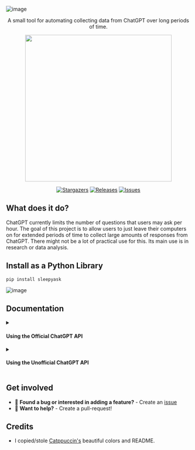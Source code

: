 ![image](https://user-images.githubusercontent.com/84760072/223039320-2eb3b41f-3981-448d-a899-52ee9cb63acd.png)

<p align="center">
  A small tool for automating collecting data from ChatGPT over long periods of time.
</p>

<p align="center">
  <img src="https://raw.githubusercontent.com/catppuccin/catppuccin/main/assets/palette/macchiato.png" width="400" />
</p>

<p align="center">
	<a href="https://github.com/hwelsters/sleepyask/stargazers">
		<img alt="Stargazers" src="https://img.shields.io/github/stars/hwelsters/sleepyask?style=for-the-badge&logo=starship&color=C9CBFF&logoColor=D9E0EE&labelColor=302D41"></a>
	<a href="https://github.com/hwelsters/sleepyask/releases/latest">
		<img alt="Releases" src="https://img.shields.io/github/release/hwelsters/sleepyask.svg?style=for-the-badge&logo=github&color=F2CDCD&logoColor=D9E0EE&labelColor=302D41"/></a>
	<a href="https://github.com/hwelsters/sleepyask/issues">
		<img alt="Issues" src="https://img.shields.io/github/issues/hwelsters/sleepyask?style=for-the-badge&logo=gitbook&color=B5E8E0&logoColor=D9E0EE&labelColor=302D41"></a>
</p>

## What does it do?
ChatGPT currently limits the number of questions that users may ask per hour. The goal of this project is to allow users to just leave their computers on for extended periods of time to collect large amounts of responses from ChatGPT. There might not be a lot of practical use for this. Its main use is in research or data analysis.

## Install as a Python Library
```
pip install sleepyask
```

![image](https://user-images.githubusercontent.com/84760072/223040760-e440fd82-9fa0-4869-9ea0-7028373752ee.png)

## Documentation

<details>
	<summary><h4>Using the Official ChatGPT API</h4></summary>
	
## Authentication
You are required to provide an organization as well as an API Key  
`organization` - Your organization ID. Get it here: https://platform.openai.com/account/org-settings
`api_key` - You create an API Key on OpenAI by. Get it here: https://platform.openai.com/account/api-keys
```
Clicking on your profile picture on the top-right > View API Keys > Create new secret key.  
```
`count` - This specifies the number of workers to create for asking questions. You can have multiple workers asking questions in parallel.  
	
Sample config
```python
config = {
	"organization": "Your OpenAI organization",
	"api_key": "Your OpenAI api key",
	"count": 1 
}
```
## Sample code
```python
from sleepyask.openai import chat

# Your ChatGPT login information
config_1 = {
	"organization": "Your ChatGPT organization",
	"api_key": "Your ChatGPT api key",
	"count": 1
}

config_2 = {
	"organization": "Your ChatGPT organization",
	"api_key": "Your ChatGPT api key",
	"count": 1
}

configs = [config_1, config_2]

## List of questions you would like to ask ChatGPT
question_list = [
  'What is 1 + 1?',
  'What is 1 + 2?',
  'What is 1 + 3?'
]

# The filename in which you would like your responses to be stored.
output_file_path = 'draw.json'  

# Run sleepy_ask
chat.ask(configs=configs,
           questions=question_list,
           output_file_path=output_file_path,
           verbose=True)
```
</details>
<details>
	<summary><h4>Using the Unofficial ChatGPT API</h4></summary>
	
## Authentication
There are multiple ways to configure authentication with ChatGPT:  
**Email + Password**  
```python
config = {
  "email": "Your ChatGPT email",
  "password": "Your ChatGPT password"
}
```  

**Access Token**  
Access token can be found here: https://chat.openai.com/api/auth/session
```python
config = {
  "access_token": "Your access token"
}
```

![image](https://user-images.githubusercontent.com/84760072/223040769-1f0a4e76-247f-444f-b6f7-4ea2e8addca4.png)

### Sleepyask supports the use of multiple accounts
You can use multiple accounts to collect responses at a significantly quicker rate.  
Example usage:
```python
from sleepyask.free import chat

# Your ChatGPT login information
config_1 = {
  "email": "Your ChatGPT email",
  "password": "Your ChatGPT password"
}

config_2 = {
  "email": "Your ChatGPT email",
  "password": "Your ChatGPT password"
}

configs = [config_1, config_2]

# List of questions you would like to ask ChatGPT
question_list = [
  'What is 1 + 1?',
  'What is 1 + 2?',
  'What is 1 + 3?'
]

# The filename in which you would like your responses to be stored.
output_file_path = 'draw.json'  

# Run sleepy_ask
chat.ask(configs=configs,
           questions=question_list,
           output_file_path=output_file_path,
           verbose=True)
```
</details>

## Get involved
- 🐛 **Found a bug or interested in adding a feature?** - Create an [issue][issue]  
- 🤗 **Want to help?** - Create a pull-request!  

## Credits
- I copied/stole [Catppuccin's](https://github.com/catppuccin) beautiful colors and README.

[issue]: https://github.com/hwelsters/sleepyask/issues
